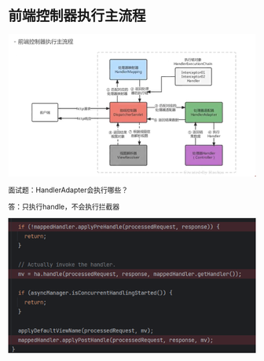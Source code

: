 # 前端控制器执行主流程

![1685943106503](image/23-06-04-前端控制器执行主流程/1685943106503.png)

面试题：HandlerAdapter会执行哪些？

答：只执行handle，不会执行拦截器

![1685944041743](image/23-06-04-前端控制器执行主流程/1685944041743.png)
